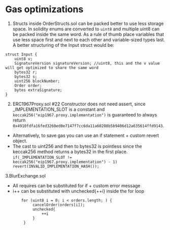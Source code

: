 # Gas optimizations
1. Structs inside OrderStructs.sol can be packed better to use less storage space. In solidity enums are converted to ```uint8``` and  multiple uint8 can be packed inside the same word. As a rule of thumb place variables that use less space first and next to each other and variable-sized types last. A better structuring of the Input struct would be:
```
struct Input {
    uint8 v;
    SignatureVersion signatureVersion; //uint8, this and the v value will get optimized to share the same word
    bytes32 r;
    bytes32 s;
    uint256 blockNumber;
    Order order;
    bytes extraSignature;
}
```


2. ERC1967Proxy.sol #22
Constructor does not need assert, since _IMPLEMENTATION_SLOT is a constant and ```keccak256("eip1967.proxy.implementation")``` is guaranteed to always return ```0x4910fdfa16fed3260ed0e7147f7cc6da11a60208b5b9406d12a635614ffd9143```.
- Alternatively, to save gas you can use an if statement + custom revert object.
- The cast to uint256 and then to bytes32 is pointless since the keccak256 method returns a bytes32 in the first place.
```if(_IMPLEMENTATION_SLOT != keccak256("eip1967.proxy.implementation") - 1) revert(INVALID_IMPLEMENTATION_HASH());```

3.BlurExchange.sol
- All requires can be substituted for if + custom error message
-  i++ can be substituted with unchecked{++i} inside the for loop
```      
       for (uint8 i = 0; i < orders.length; ) {
            cancelOrder(orders[i]);
            unchecked{
                ++i
            }
        }
```